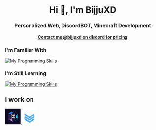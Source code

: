 <h1 align="center">Hi 👋, I'm BijjuXD</h1>
<h3 align="center">Personalized Web, DiscordBOT, Minecraft Development</h3>
<a href="https://discord.com/channels/@me/1002477980104282172"><h4 align="center">Contact me @bijjuxd on discord for pricing</h4></a>

### I'm Familiar With
[![My Programming Skills](https://skillicons.dev/icons?i=java,html,css,js,github,php,maven,mysql,redis,react,nodejs,sqlite&perline=6)](https://github.com/bijju089)

### I'm Still Learning
[![My Programming Skills](https://skillicons.dev/icons?i=c,&perline=6)](https://github.com/bijju089) <br>

## I work on
<a href="https://github.com/cxstudios-llc">
  <img src="https://github.com/bijju089/bijju089/blob/main/assets/cx_bg.jpg?raw=true" alt="cxSTUDIOS" width="50" height="50">
</a>
<a href="https://github.com/mcst-hosting">
  <img src="https://github.com/bijju089/bijju089/blob/main/assets/mcstio_larger.png?raw=true" alt="MCST" width="50" height="50">
</a>

